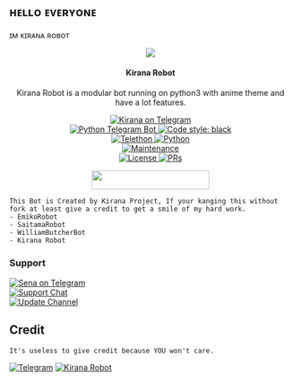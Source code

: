 ## ʜᴇʟʟᴏ ᴇᴠᴇʀʏᴏɴᴇ
ɪᴍ ᴋɪʀᴀɴᴀ ʀᴏʙᴏᴛ

<p align="center">
  <img src="https://graph.org/file/594f3ae57b6a3be4e5be4.jpg">
</p>

<h4><p align="center"> Kirana Robot </p></h4>

<p align="center">Kirana Robot is a modular bot running on python3 with anime theme and have a lot features.</p>

<p align="center">
<a href="https://t.me/Aikarobot"> <img src="https://img.shields.io/badge/Emiko-Robot-blue?&logo=telegram" alt="Kirana on Telegram" /> </a><br>
<a href="https://python-telegram-bot.org"> <img src="https://img.shields.io/badge/PTB-13.13-white?&style=flat-round&logo=github" alt="Python Telegram Bot" /> </a>
<a href="https://github.com/psf/black"><img alt="Code style: black" src="https://img.shields.io/badge/code%20style-black-000000.svg"></a><br>
<a href="https://docs.telethon.dev"> <img src="https://img.shields.io/badge/Telethon-1.24.0-red?&style=flat-round&logo=github" alt="Telethon" /> </a>
<a href="https://docs.python.org"> <img src="https://img.shields.io/badge/Python-3.10.5-purple?&style=flat-round&logo=python" alt="Python" /> </a><br>
<a href="https://GitHub.com/moonseay/KiranaRobot"> <img src="https://img.shields.io/badge/Maintained-Yash-yellow.svg" alt="Maintenance" /> </a><br>
<a href="https://github.com/moonseay/KiranaRobot/blob/main/LICENSE"> <img src="https://img.shields.io/badge/License-GPLv3-blue.svg" alt="License" /> </a>
<a href="https://makeapullrequest.com"> <img src="https://img.shields.io/badge/PRs-Welcome-blue.svg?style=flat-round" alt="PRs" /> </a>
</p>

<p align="center"><a href="https://dashboard.heroku.com/new?template=https://github.com/moonseay/KiranaRobot"> <img 
src="https://img.shields.io/badge/Deploy%20To%20Heroku-red?style=flat&logo=heroku" width="210" height="34.45" /></a></p>


```
This Bot is Created by Kirana Project, If your kanging this without fork at least give a credit to get a smile of my hard work. 
- EmikoRobot
- SaitamaRobot 
- WilliamButcherBot
- Kirana Robot
```

### Support
<p>
<a href="https://t.me/moonseay"> <img src="https://img.shields.io/badge/MOONSEAY-blue?&logo=telegram" alt="Sena on Telegram" /> </a><br>
<a href="https://t.me/KiranaSupport"> <img src="https://img.shields.io/badge/Support-Chat-blue?&logo=telegram" alt="Support Chat" /> </a><br>
<a href="https://t.me/KiranaProject"> <img src="https://img.shields.io/badge/Update-Channel-blue?&logo=telegram" alt="Update Channel" /> </a><br>
</p>

## Credit 

```
It's useless to give credit because YOU won't care.
```

[![Telegram](https://img.shields.io/badge/Telegram-2CA5E0?style=for-the-badge&logo=telegram&logoColor=white)](https://t.me/moonseay)
[![Kirana Robot](https://img.shields.io/badge/Telegram-2CA5E0?style=for-the-badge&logo=telegram&logoColor=white)](https://t.me/KiranaxRobot)


